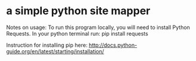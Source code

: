 # a simple python site mapper

Notes on usage:
To run this program locally, you will need to install Python Requests.
In your python terminal run: 
  pip install requests

Instruction for installing pip here:
http://docs.python-guide.org/en/latest/starting/installation/
